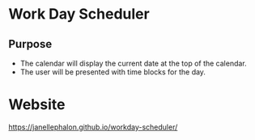 # Work Day Scheduler

## Purpose 
* The calendar will display the current date at the top of the calendar. 
* The user will be presented with time blocks for the day. 

# Website 
https://janellephalon.github.io/workday-scheduler/